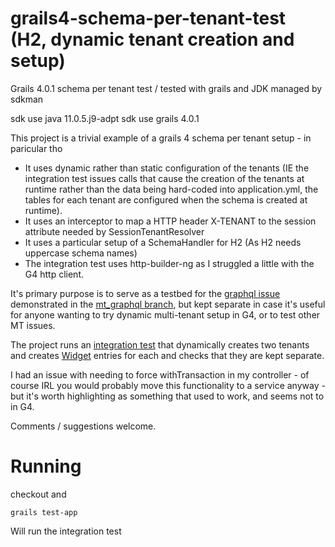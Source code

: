 # grails4-schema-per-tenant-test (H2, dynamic tenant creation and setup)

Grails 4.0.1 schema per tenant test / tested with grails and  JDK managed by sdkman

sdk use java 11.0.5.j9-adpt
sdk use grails 4.0.1

This project is a trivial example of a grails 4 schema per tenant setup - in paricular tho

* It uses dynamic rather than static configuration of the tenants (IE the integration test issues calls that cause the creation of the tenants at runtime rather than the data being hard-coded into application.yml, the tables for each tenant are configured when the schema is created at runtime).
* It uses an interceptor to map a HTTP header X-TENANT to the session attribute needed by SessionTenantResolver
* It uses a particular setup of a SchemaHandler for H2 (As H2 needs uppercase schema names)
* The integration test uses http-builder-ng as I struggled a little with the G4 http client.

It's primary purpose is to serve as a testbed for the [graphql issue](https://github.com/grails/gorm-graphql/issues/24) demonstrated in the [mt_graphql branch](https://github.com/ianibo/grails4-schema-per-tenant-test/tree/mt_graphql), but kept separate in case it's useful for anyone wanting to try dynamic multi-tenant setup in G4, or to test other MT issues.

The project runs an [integration test](https://github.com/ianibo/grails4-schema-per-tenant-test/blob/master/sptt/src/integration-test/groovy/sptt/LifecycleSpec.groovy) that dynamically creates two tenants and creates [Widget](https://github.com/ianibo/grails4-schema-per-tenant-test/blob/master/sptt/grails-app/domain/sptt/Widget.groovy) entries for each and checks that they are kept separate.

I had an issue with needing to force withTransaction in my controller - of course IRL you would probably move
this functionality to a service anyway - but it's worth highlighting as something that used to work, and seems 
not to in G4.

Comments / suggestions welcome.

# Running

checkout and

    grails test-app

Will run the integration test
